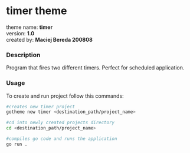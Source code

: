 # timer theme
theme name: **timer**\
version: **1.0**\
created by: **Maciej Bereda 200808**

### Description
Program that fires two different timers. Perfect for scheduled application.

### Usage
To create and run project follow this commands:
```bash
#creates new timer project
gotheme new timer <destination_path/project_name>

#cd into newly created projects directory
cd <destination_path/project_name>

#compiles go code and runs the application
go run .
```

